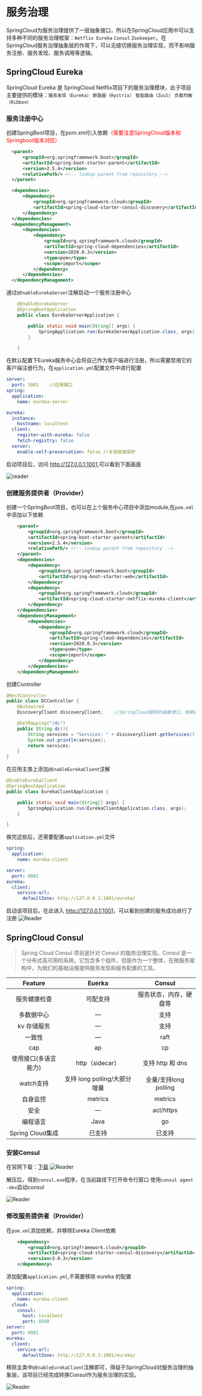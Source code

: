 # 服务治理
SpringCloud为服务治理提供了一层抽象接口，所以在SpringCloud应用中可以支持多种不同的服务治理框架：```Netflix Eureka``` ```Consul``` ```Zookeeper```。在SpringCloud服务治理抽象层的作用下，可以无缝切换服务治理实现，而不影响服务注册、服务发现、服务调用等逻辑。

## SpringCloud Eureka
SpringCloud Eureka 是 SpringCloud Netflix项目下的服务治理模块，此子项目主要提供的模块：`服务发现（Eureka）` `断路器（Hystrix）` `智能路由（Zuul）` `负载均衡（Ribbon）`
  ### 服务注册中心
  创建SpringBoot项目，在pom.xml引入依赖<font color= red>（需要注意SpringCloud版本和Springboot版本对应）</font>
  ``` pox.xml
    <parent>
        <groupId>org.springframework.boot</groupId>
        <artifactId>spring-boot-starter-parent</artifactId>
        <version>2.5.4</version>
        <relativePath/> <!-- lookup parent from repository -->
    </parent>

    <dependencies>
        <dependency>
            <groupId>org.springframework.cloud</groupId>
            <artifactId>spring-cloud-starter-consul-discovery</artifactId>
        </dependency>
    </dependencies>
    <dependencyManagement>
        <dependencies>
            <dependency>
                <groupId>org.springframework.cloud</groupId>
                <artifactId>spring-cloud-dependencies</artifactId>
                <version>2020.0.3</version>
                <type>pom</type>
                <scope>import</scope>
            </dependency>
        </dependencies>
    </dependencyManagement>
  ```
通过`@EnableEurekaServer`注解启动一个服务注册中心
``` Java
    @EnableEurekaServer
    @SpringBootApplication
    public class EurekaServerApplication {

        public static void main(String[] args) {
            SpringApplication.run(EurekaServerApplication.class, args);
        }

    }
```
在默认配置下Eureka服务中心会将自己作为客户端进行注册，所以需要禁用它的客户端注册行为，在`application.yml`配置文件中进行配置
``` application.yml
server:
  port: 1001    //应用端口
spring:
  application:
    name: eureka-server

eureka:
  instance:
    hostname: localhost
  client:
    register-with-eureka: false
    fetch-registry: false
  server:
    enable-self-preservation: false //关闭自我保护
```
启动项目后，访问 <http://127.0.0.1:1001>,可以看到下面画面

![reader](./image/EurekaServer.jpg)

### 创建服务提供者（Provider）
创建一个SpringBoot项目，也可以在上个服务中心项目中添加module,在`pom.xml`中添加以下依赖
``` pom.xml
    <parent>
        <groupId>org.springframework.boot</groupId>
        <artifactId>spring-boot-starter-parent</artifactId>
        <version>2.5.4</version>
        <relativePath/> <!-- lookup parent from repository -->
    </parent>
    <dependencies>
        <dependency>
            <groupId>org.springframework.boot</groupId>
            <artifactId>spring-boot-starter-web</artifactId>
        </dependency>
        <dependency>
            <groupId>org.springframework.cloud</groupId>
            <artifactId>spring-cloud-starter-netflix-eureka-client</artifactId>
        </dependency>
    </dependencies>
    <dependencyManagement>
        <dependencies>
            <dependency>
                <groupId>org.springframework.cloud</groupId>
                <artifactId>spring-cloud-dependencies</artifactId>
                <version>2020.0.3</version>
                <type>pom</type>
                <scope>import</scope>
            </dependency>
        </dependencies>
    </dependencyManagement>
```
创建Controller
``` Java
@RestController
public class DCController {
    @Autowired
    DiscoveryClient discoveryClient;    //SpringCloud提供的抽象借口，依赖此接口可以随意更换服务治理实现而不修改代码

    @GetMapping("/dc")
    public String dc(){
        String services = "Services: " + discoveryClient.getServices();
        System.out.println(services);
        return services;
    }
}
```
在应用主类上添加`@EnableEurekaClient`注解
``` Java
@EnableEurekaClient
@SpringBootApplication
public class EurekaClientApplication {

    public static void main(String[] args) {
        SpringApplication.run(EurekaClientApplication.class, args);
    }

}
```
做完这些后，还需要配置`application.yml`文件
``` application.yml
spring:
  application:
    name: eureka-client

server:
  port: 8001
eureka:
  client:
    service-url:
      defaultZone: http://127.0.0.1:1001/eureka/

```
启动该项目后，在此进入 <http://127.0.0.1:1001>，可以看到创建的服务成功进行了注册
![Reader](image/EurekaClient-register.jpg)

## SpringCloud Consul
> Spring Cloud Consul 项目是针对 Consul 的服务治理实现。Consul 是一个分布式高可用的系统，它包含多个组件，但是作为一个整体，在微服务架构中，为我们的基础设施提供服务发现和服务配置的工具。

| Feature | Euerka | Consul |
| :--: | :--: | :--: |
服务健康检查 | 可配支持 | 服务状态，内存，硬盘等 |
| 多数据中心 | — | 支持 |
| kv 存储服务 | — |	支持 |
| 一致性 | — | raft |
| cap | ap | cp |
| 使用接口(多语言能力) | http（sidecar）| 支持 http 和 dns |
| watch支持 | 支持 long polling/大部分增量 | 全量/支持long polling |
| 自身监控 | metrics | metrics |
| 安全 | —	| acl/https |
| 编程语言 | Java |	go |
| Spring Cloud集成 |	已支持 | 已支持 |

### 安装Consul
在官网下载：[下载](https://www.consul.io/downloads)
![Reader](image/ConsulDownload.jpg)

解压后，得到`consul.exe`程序，在当前路径下打开命令行窗口
使用`consul agent -dev`启动consul

![Reader](image/Consul启动.jpg)

### 修改服务提供者（Provider）
在`pom.xml`添加依赖，并移除Eureka Client依赖
``` pom.xml
    <dependency>
        <groupId>org.springframework.cloud</groupId>
        <artifactId>spring-cloud-starter-consul-discovery</artifactId>
        <version>3.0.3</version>
    </dependency>
```
添加配置`application.yml`,不需要移除 eureka 的配置
``` application.yml
spring:
  application:
    name: eureka-client
  cloud:
    consul:
      host: localhost
      port: 8500
server:
  port: 8001
eureka:
  client:
    service-url:
      defaultZone: http://127.0.0.1:1001/eureka/
```
移除主类中`@EnableEurekaClient`注解即可，得益于SpringCloud对服务治理的抽象层，该项目已经完成转换Consul作为服务治理的实现。

![Reader](image/ConsulServer.jpg)